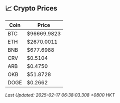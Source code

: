 ## 📈 Crypto Prices

| Coin | Price |
| ---- | ----- |
| BTC | $96669.9823 |
| ETH | $2670.0011 |
| BNB | $677.6988 |
| CRV | $0.5104 |
| ARB | $0.4750 |
| OKB | $51.8728 |
| DOGE | $0.2662 |

_Last Updated: 2025-02-17 06:38:03.308 +0800 HKT_